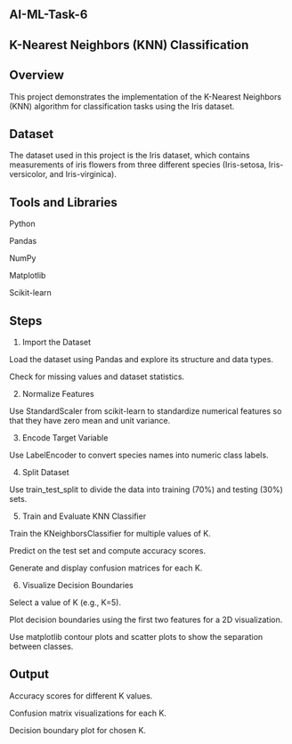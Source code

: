 ## AI-ML-Task-6

## K-Nearest Neighbors (KNN) Classification

## Overview
This project demonstrates the implementation of the K-Nearest Neighbors (KNN) algorithm for classification tasks using the Iris dataset. 
## Dataset
The dataset used in this project is the Iris dataset, which contains measurements of iris flowers from three different species (Iris-setosa, Iris-versicolor, and Iris-virginica).

## Tools and Libraries
Python

Pandas

NumPy

Matplotlib

Scikit-learn

## Steps

1. Import the Dataset
   
Load the dataset using Pandas and explore its structure and data types.

Check for missing values and dataset statistics.

2. Normalize Features
   
Use StandardScaler from scikit-learn to standardize numerical features so that they have zero mean and unit variance.

3. Encode Target Variable
   
Use LabelEncoder to convert species names into numeric class labels.

4. Split Dataset
   
Use train_test_split to divide the data into training (70%) and testing (30%) sets.

5. Train and Evaluate KNN Classifier
   
Train the KNeighborsClassifier for multiple values of K.

Predict on the test set and compute accuracy scores.

Generate and display confusion matrices for each K.

6. Visualize Decision Boundaries
   
Select a value of K (e.g., K=5).

Plot decision boundaries using the first two features for a 2D visualization.

Use matplotlib contour plots and scatter plots to show the separation between classes.

## Output

Accuracy scores for different K values.

Confusion matrix visualizations for each K.

Decision boundary plot for chosen K.

